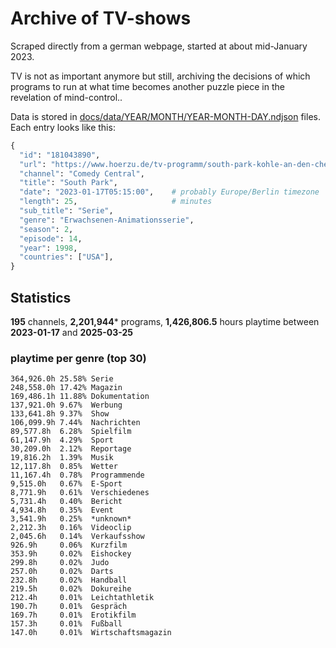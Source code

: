 # Archive of TV-shows

Scraped directly from a german webpage, started at about mid-January 2023.

TV is not as important anymore but still, archiving the decisions of which programs to run at what time
becomes another puzzle piece in the revelation of mind-control.. 

Data is stored in [docs/data/YEAR/MONTH/YEAR-MONTH-DAY.ndjson](docs/data/) files. 
Each entry looks like this:

```python
{
  "id": "181043890", 
  "url": "https://www.hoerzu.de/tv-programm/south-park-kohle-an-den-chefkoch/bid_181043890/", 
  "channel": "Comedy Central", 
  "title": "South Park", 
  "date": "2023-01-17T05:15:00",    # probably Europe/Berlin timezone 
  "length": 25,                     # minutes 
  "sub_title": "Serie", 
  "genre": "Erwachsenen-Animationsserie", 
  "season": 2, 
  "episode": 14, 
  "year": 1998, 
  "countries": ["USA"],
}
```

## Statistics

**195** channels, **2,201,944*** programs, **1,426,806.5** hours playtime between **2023-01-17** and **2025-03-25**


### playtime per genre (top 30)

    364,926.0h 25.58% Serie
    248,558.0h 17.42% Magazin
    169,486.1h 11.88% Dokumentation
    137,921.0h 9.67%  Werbung
    133,641.8h 9.37%  Show
    106,099.9h 7.44%  Nachrichten
    89,577.8h  6.28%  Spielfilm
    61,147.9h  4.29%  Sport
    30,209.0h  2.12%  Reportage
    19,816.2h  1.39%  Musik
    12,117.8h  0.85%  Wetter
    11,167.4h  0.78%  Programmende
    9,515.0h   0.67%  E-Sport
    8,771.9h   0.61%  Verschiedenes
    5,731.4h   0.40%  Bericht
    4,934.8h   0.35%  Event
    3,541.9h   0.25%  *unknown*
    2,212.3h   0.16%  Videoclip
    2,045.6h   0.14%  Verkaufsshow
    926.9h     0.06%  Kurzfilm
    353.9h     0.02%  Eishockey
    299.8h     0.02%  Judo
    257.0h     0.02%  Darts
    232.8h     0.02%  Handball
    219.5h     0.02%  Dokureihe
    212.4h     0.01%  Leichtathletik
    190.7h     0.01%  Gespräch
    169.7h     0.01%  Erotikfilm
    157.3h     0.01%  Fußball
    147.0h     0.01%  Wirtschaftsmagazin
